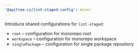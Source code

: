 ```yaml
---
'@apitree.cz/lint-staged-config': minor
---
```


Introduce shared configurations for `lint-staged`:

- `root` – configuration for monorepo root
- `workspace` – configuration for monorepo workspace
- `singlePackage` – configuration for single package repository
